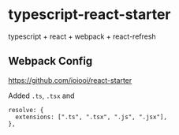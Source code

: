 # typescript-react-starter

typescript + react + webpack + react-refresh

## Webpack Config

https://github.com/ioiooi/react-starter

Added `.ts`, `.tsx` and

```
resolve: {
  extensions: [".ts", ".tsx", ".js", ".jsx"],
},
```
